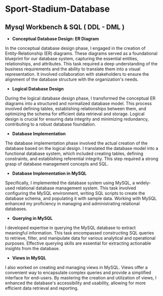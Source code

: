 # Sport-Stadium-Database
Mysql Workbench & SQL ( DDL - DML )
---

- **Conceptual Database Design: ER Diagram**
  
In the conceptual database design phase, I engaged in the creation of Entity-Relationship (ER) diagrams. These diagrams served as a foundational blueprint for our database system, capturing the essential entities, relationships, and attributes. This task required a deep understanding of the business requirements and the ability to translate them into a visual representation. It involved collaboration with stakeholders to ensure the alignment of the database structure with the organization's needs.

- **Logical Database Design**
  
 During the logical database design phase, I transformed the conceptual ER diagrams into a structured and normalized database model. This process involved defining tables, establishing relationships between them, and optimizing the schema for efficient data retrieval and storage. Logical design is crucial for ensuring data integrity and minimizing redundancy, contributing to a robust database foundation.

- **Database Implementation**
  
The database implementation phase involved the actual creation of the database based on the logical design. I translated the database model into a functional database system, which included creating tables, defining constraints, and establishing referential integrity. This step required a strong grasp of database management concepts and SQL.

- **Database Implementation in MySQL**
  
 Specifically, I implemented the database system using MySQL, a widely-used relational database management system. This task involved configuring the MySQL environment, writing SQL scripts to create the database schema, and populating it with sample data. Working with MySQL enhanced my proficiency in managing and administrating relational databases.

- **Querying in MySQL**
  
I developed expertise in querying the MySQL database to extract meaningful information. This task encompassed constructing SQL queries to retrieve, filter, and manipulate data for various analytical and operational purposes. Effective querying skills are essential for extracting actionable insights from the database.

- **Views in MySQL**
  
I also worked on creating and managing views in MySQL. Views offer a convenient way to encapsulate complex queries and provide a simplified interface for end-users. By mastering the creation and utilization of views, I enhanced the database's accessibility and usability, allowing for more efficient data retrieval and reporting.


